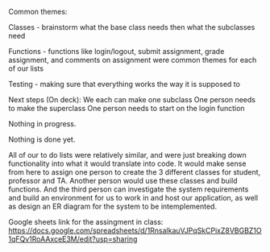 Common themes:

Classes - brainstorm what the base class needs then what the subclasses need

Functions - functions like login/logout, submit assignment, grade assignment, and comments on assignment were common themes for each of our lists

Testing - making sure that everything works the way it is supposed to


Next steps (On deck):
  We each can make one subclass
  One person needs to make the superclass
  One person needs to start on the login function
  
  Nothing in progress.
  
  Nothing is done yet.

All of our to do lists were relatively similar, and were just breaking down functionality into what it would translate into code. It would make sense from here to assign one person to create the 3 different classes for student, professor and TA. Another person would use these classes and build functions. And the third person can investigate the system requirements and build an environment for us to work in and host our application, as well as design an ER diagram for the system to be intemplemented. 



Google sheets link for the assingment in class: https://docs.google.com/spreadsheets/d/1RnsalkauVJPqSkCPixZ8VBGBZ1O1qFQv1RoAAxceE3M/edit?usp=sharing
